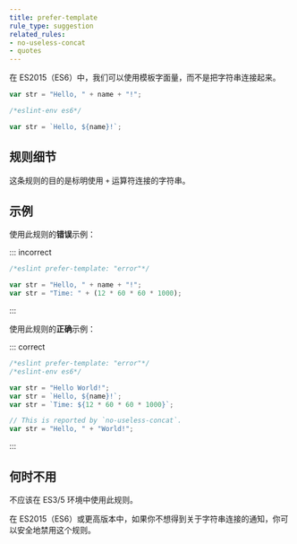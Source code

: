 ```yaml
---
title: prefer-template
rule_type: suggestion
related_rules:
- no-useless-concat
- quotes
---
```


在 ES2015（ES6）中，我们可以使用模板字面量，而不是把字符串连接起来。

```js
var str = "Hello, " + name + "!";
```

```js
/*eslint-env es6*/

var str = `Hello, ${name}!`;
```

## 规则细节

这条规则的目的是标明使用 `+` 运算符连接的字符串。

## 示例

使用此规则的**错误**示例：

::: incorrect

```js
/*eslint prefer-template: "error"*/

var str = "Hello, " + name + "!";
var str = "Time: " + (12 * 60 * 60 * 1000);
```

:::

使用此规则的**正确**示例：

::: correct

```js
/*eslint prefer-template: "error"*/
/*eslint-env es6*/

var str = "Hello World!";
var str = `Hello, ${name}!`;
var str = `Time: ${12 * 60 * 60 * 1000}`;

// This is reported by `no-useless-concat`.
var str = "Hello, " + "World!";
```

:::

## 何时不用

不应该在 ES3/5 环境中使用此规则。

在 ES2015（ES6）或更高版本中，如果你不想得到关于字符串连接的通知，你可以安全地禁用这个规则。
